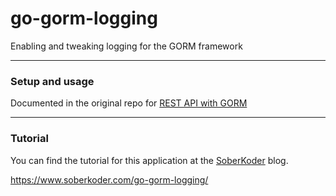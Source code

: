 # go-gorm-logging
Enabling and tweaking logging for the GORM framework 

***
### Setup and usage
Documented in the original repo for [REST API with GORM](https://github.com/soberkoder/go-orders-api-gorm)

***
### Tutorial

You can find the tutorial for this application at the [SoberKoder](https://www.soberkoder.com/) blog.

https://www.soberkoder.com/go-gorm-logging/
